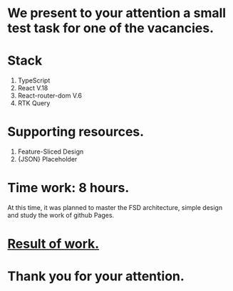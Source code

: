 # We present to your attention a small test task for one of the vacancies.

# Stack
1) TypeScript
2) React V.18
3) React-router-dom V.6
4) RTK Query

# Supporting resources.
1) Feature-Sliced Design
2) {JSON} Placeholder

# Time work: 8 hours.
At this time, it was planned to master the FSD architecture, simple design and study the work of github Pages.

# [Result of work.](https://homegor.github.io/picasso/)

# Thank you for your attention.
